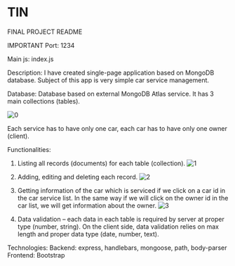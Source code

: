 # TIN
FINAL PROJECT README

IMPORTANT
Port: 1234

Main js: index.js

Description:
I have created single-page application based on MongoDB database.
Subject of this app is very simple car service management.

Database:
Database based on external MongoDB Atlas service. 
It has 3 main collections (tables).  

![0](https://user-images.githubusercontent.com/61834139/106396850-d4593a00-640a-11eb-9421-2479873697b4.jpg)

Each service has to have only one car, each car has to have only one owner (client).

Functionalities:
1.	Listing all records (documents) for each table (collection).
![1](https://user-images.githubusercontent.com/61834139/106396851-d4f1d080-640a-11eb-8315-3c004e942cf7.jpg)
 
2.	Adding, editing and deleting each record.
![2](https://user-images.githubusercontent.com/61834139/106396855-d58a6700-640a-11eb-9e19-64456bb79430.jpg)
 
3.	Getting information of the car which is serviced if we click on a car id in the car service list. In the same way if we will click on the owner id in the car list, we will get information about the owner.
![3](https://user-images.githubusercontent.com/61834139/106396847-d3c0a380-640a-11eb-80d7-786cebe05c89.jpg)

4.	Data validation – each data in each table is required by server at proper type (number, string). On the client side, data validation relies on max length and proper data type (date, number, text).

Technologies:
Backend: express,  handlebars, mongoose, path, body-parser
Frontend: Bootstrap
